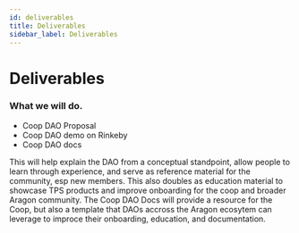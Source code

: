 ```yaml
---
id: deliverables
title: Deliverables
sidebar_label: Deliverables
---
```



# Deliverables

### What we will do.

- Coop DAO Proposal
- Coop DAO demo on Rinkeby
- Coop DAO docs

This will help explain the DAO from a conceptual standpoint, allow people to learn through experience, and serve as reference material for the community, esp new members. This also doubles as education material to showcase TPS products and improve onboarding for the coop and broader Aragon community. The Coop DAO Docs will provide a resource for the Coop, but also a template that DAOs accross the Aragon ecosytem can leverage to improce their onboarding, education, and documentation. 
